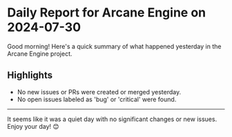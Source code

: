 # Daily Report for Arcane Engine on 2024-07-30

Good morning! Here's a quick summary of what happened yesterday in the Arcane Engine project.

## Highlights
- No new issues or PRs were created or merged yesterday.
- No open issues labeled as 'bug' or 'critical' were found.

---

It seems like it was a quiet day with no significant changes or new issues. Enjoy your day! 😊